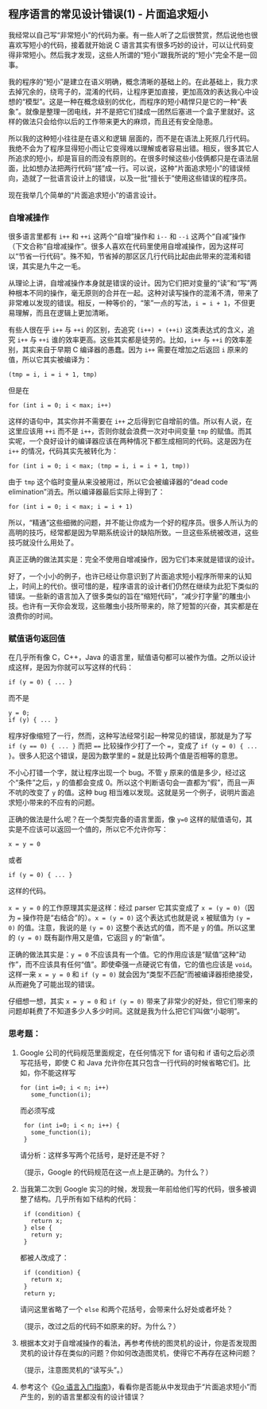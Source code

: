 ## 程序语言的常见设计错误(1) - 片面追求短小

我经常以自己写“非常短小”的代码为豪。有一些人听了之后很赞赏，然后说他也很喜欢写短小的代码，接着就开始说 C 语言其实有很多巧妙的设计，可以让代码变得非常短小。然后我才发现，这些人所谓的“短小”跟我所说的“短小”完全不是一回事。

我的程序的“短小”是建立在语义明确，概念清晰的基础上的。在此基础上，我力求去掉冗余的，绕弯子的，混淆的代码，让程序更加直接，更加高效的表达我心中设想的“模型”。这是一种在概念级别的优化，而程序的短小精悍只是它的一种“表象”。就像是整理一团电线，并不是把它们揉成一团然后塞进一个盒子里就好。这样的做法只会给你以后的工作带来更大的麻烦，而且还有安全隐患。

所以我的这种短小往往是在语义和逻辑 层面的，而不是在语法上死抠几行代码。我绝不会为了程序显得短小而让它变得难以理解或者容易出错。相反，很多其它人所追求的短小，却是盲目的而没有原则的。在很多时候这些小伎俩都只是在语法层面，比如想办法把两行代码“搓”成一行。可以说，这种“片面追求短小”的错误倾向，造就了一批语言设计上的错误，以及一批“擅长于”使用这些错误的程序员。

现在我举几个简单的“片面追求短小”的语言设计。

### 自增减操作

很多语言里都有 `i++` 和 `++i` 这两个“自增”操作和 `i--` 和 `--i` 这两个“自减”操作（下文合称“自增减操作”。很多人喜欢在代码里使用自增减操作，因为这样可以“节省一行代码”。殊不知，节省掉的那区区几行代码比起由此带来的混淆和错误，其实是九牛之一毛。

从理论上讲，自增减操作本身就是错误的设计。因为它们把对变量的“读”和“写”两种根本不同的操作，毫无原则的合并在一起。这种对读写操作的混淆不清，带来了非常难以发现的错误。相反，一种等价的，“笨”一点的写法，`i = i + 1`，不但更易理解，而且在逻辑上更加清晰。

有些人很在乎 `i++` 与 `++i` 的区别，去追究 `(i++) + (++i)` 这类表达式的含义，追究 `i++` 与 `++i` 谁的效率更高。这些其实都是徒劳的。比如，`i++` 与 `++i` 的效率差别，其实来自于早期 C 编译器的愚蠢。因为 `i++` 需要在增加之后返回 `i` 原来的值，所以它其实被编译为：

<div class="language-plaintext highlighter-rouge">

<div class="highlight">

    (tmp = i, i = i + 1, tmp)

</div>

</div>

但是在

<div class="language-plaintext highlighter-rouge">

<div class="highlight">

    for (int i = 0; i < max; i++)

</div>

</div>

这样的语句中，其实你并不需要在 `i++` 之后得到它自增前的值。所以有人说，在这里应该用 `++i` 而不是 `i++`，否则你就会浪费一次对中间变量 `tmp` 的赋值。而其实呢，一个良好设计的编译器应该在两种情况下都生成相同的代码。这是因为在 `i++` 的情况，代码其实先被转化为：

<div class="language-plaintext highlighter-rouge">

<div class="highlight">

    for (int i = 0; i < max; (tmp = i, i = i + 1, tmp))

</div>

</div>

由于 `tmp` 这个临时变量从来没被用过，所以它会被编译器的“dead code elimination”消去。所以编译器最后实际上得到了：

<div class="language-plaintext highlighter-rouge">

<div class="highlight">

    for (int i = 0; i < max; i = i + 1)

</div>

</div>

所以，“精通”这些细微的问题，并不能让你成为一个好的程序员。很多人所认为的高明的技巧，经常都是因为早期系统设计的缺陷所致。一旦这些系统被改进，这些技巧就没什么用处了。

真正正确的做法其实是：完全不使用自增减操作，因为它们本来就是错误的设计。

好了，一个小小的例子，也许已经让你意识到了片面追求短小程序所带来的认知上，时间上的代价。很可惜的是，程序语言的设计者们仍然在继续为此犯下类似的错误。一些新的语言加入了很多类似的旨在“缩短代码”，“减少打字量”的雕虫小技。也许有一天你会发现，这些雕虫小技所带来的，除了短暂的兴奋，其实都是在浪费你的时间。

### 赋值语句返回值

在几乎所有像 C，C++，Java 的语言里，赋值语句都可以被作为值。之所以设计成这样，是因为你就可以写这样的代码：

<div class="language-plaintext highlighter-rouge">

<div class="highlight">

    if (y = 0) { ... }

</div>

</div>

而不是

<div class="language-plaintext highlighter-rouge">

<div class="highlight">

    y = 0;
    if (y) { ... }

</div>

</div>

程序好像缩短了一行，然而，这种写法经常引起一种常见的错误，那就是为了写 `if (y == 0) { ... }` 而把 `==` 比较操作少打了一个 `=`，变成了 `if (y = 0) { ... }`。很多人犯这个错误，是因为数学里的 `=` 就是比较两个值是否相等的意思。

不小心打错一个字，就让程序出现一个 bug。不管 `y` 原来的值是多少，经过这个“条件”之后，`y` 的值都会变成 0。所以这个判断语句会一直都为“假”，而且一声不吭的改变了 `y` 的值。这种 bug 相当难以发现。这就是另一个例子，说明片面追求短小带来的不应有的问题。

正确的做法是什么呢？在一个类型完备的语言里面，像 `y=0` 这样的赋值语句，其实是不应该可以返回一个值的，所以它不允许你写：

<div class="language-plaintext highlighter-rouge">

<div class="highlight">

    x = y = 0

</div>

</div>

或者

<div class="language-plaintext highlighter-rouge">

<div class="highlight">

    if (y = 0) { ... }

</div>

</div>

这样的代码。

`x = y = 0` 的工作原理其实是这样：经过 parser 它其实变成了 `x = (y = 0)`（因为 `=` 操作符是“右结合”的）。`x = (y = 0)` 这个表达式也就是说 `x` 被赋值为 `(y = 0)` 的值。注意，我说的是 `(y = 0)` 这整个表达式的值，而不是 `y` 的值。所以这里的 `(y = 0)` 既有副作用又是值，它返回 `y` 的“新值”。

正确的做法其实是：`y = 0` 不应该具有一个值。它的作用应该是“赋值”这种“动作”，而不应该具有任何“值”。即使牵强一点硬说它有值，它的值也应该是 `void`。这样一来 `x = y = 0` 和 `if (y = 0)` 就会因为“类型不匹配”而被编译器拒绝接受，从而避免了可能出现的错误。

仔细想一想，其实 `x = y = 0` 和 `if (y = 0)` 带来了非常少的好处，但它们带来的问题却耗费了不知道多少人多少时间。这就是我为什么把它们叫做“小聪明”。

### 思考题：

1.  Google 公司的代码规范里面规定，在任何情况下 for 语句和 if 语句之后必须写花括号，即使 C 和 Java 允许你在其只包含一行代码的时候省略它们。比如，你不能这样写

    <div class="language-plaintext highlighter-rouge">

    <div class="highlight">

        for (int i=0; i < n; i++)
           some_function(i);

    </div>

    </div>

    而必须写成

    <div class="language-plaintext highlighter-rouge">

    <div class="highlight">

         for (int i=0; i < n; i++) {
           some_function(i);
         }

    </div>

    </div>

    请分析：这样多写两个花括号，是好还是不好？

    （提示，Google 的代码规范在这一点上是正确的。为什么？）

2.  当我第二次到 Google 实习的时候，发现我一年前给他们写的代码，很多被调整了结构。几乎所有如下结构的代码：

    <div class="language-plaintext highlighter-rouge">

    <div class="highlight">

         if (condition) {
           return x;
         } else {
           return y;
         }

    </div>

    </div>

    都被人改成了：

    <div class="language-plaintext highlighter-rouge">

    <div class="highlight">

         if (condition) {
           return x;
         }
         return y;

    </div>

    </div>

    请问这里省略了一个 `else` 和两个花括号，会带来什么好处或者坏处？

    （提示，改过之后的代码不如原来的好。为什么？）

3.  根据本文对于自增减操作的看法，再参考传统的图灵机的设计，你是否发现图灵机的设计存在类似的问题？你如何改造图灵机，使得它不再存在这种问题？

    （提示，注意图灵机的“读写头”。）

4.  参考这个《[Go 语言入门指南](http://tour.golang.org)》，看看你是否能从中发现由于“片面追求短小”而产生的，别的语言里都没有的设计错误？
